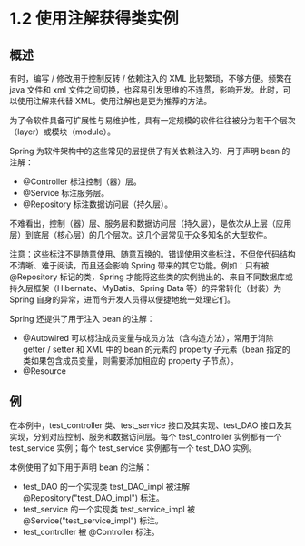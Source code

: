 # 1.2 使用注解获得类实例

## 概述

有时，编写 / 修改用于控制反转 / 依赖注入的 XML 比较繁琐，不够方便。频繁在 java 文件和 xml 文件之间切换，也容易引发思维的不连贯，影响开发。此时，可以使用注解来代替 XML。使用注解也是更为推荐的方法。

为了令软件具备可扩展性与易维护性，具有一定规模的软件往往被分为若干个层次（layer）或模块（module）。

Spring 为软件架构中的这些常见的层提供了有关依赖注入的、用于声明 bean 的注解：
- @Controller 标注控制（器）层。
- @Service 标注服务层。
- @Repository 标注数据访问层（持久层）。

不难看出，控制（器）层、服务层和数据访问层（持久层），是依次从上层（应用层）到底层（核心层）的几个层次。这几个层常见于众多知名的大型软件。

注意：这些标注不是随意使用、随意互换的。错误使用这些标注，不但使代码结构不清晰、难于阅读，而且还会影响 Spring 带来的其它功能。例如：只有被 @Repository 标记的类，Spring 才能将这些类的实例抛出的、来自不同数据库或持久层框架（Hibernate、MyBatis、Spring Data 等）的异常转化（封装）为 Spring 自身的异常，进而令开发人员得以便捷地统一处理它们。

Spring 还提供了用于注入 bean 的注解：
- @Autowired 可以标注成员变量与成员方法（含构造方法），常用于消除 getter / setter 和 XML 中的 bean 的元素的 property 子元素（bean 指定的类如果包含成员变量，则需要添加相应的 property 子节点）。
- @Resource 

## 例

在本例中，test_controller 类、test_service 接口及其实现、test_DAO 接口及其实现，分别对应控制、服务和数据访问层。每个 test_controller 实例都有一个 test_service 实例；每个 test_service 实例都有一个 test_DAO 实例。

本例使用了如下用于声明 bean 的注解：
- test_DAO 的一个实现类 test_DAO_impl 被注解 @Repository("test_DAO_impl") 标注。
- test_service 的一个实现类 test_service_impl 被 @Service("test_service_impl") 标注。
- test_controller 被 @Controller 标注。
